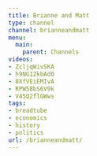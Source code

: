 ```yaml
---
title: Brianne and Matt
type: channel
channel: brianneandmatt
menu:
  main:
    parent: Channels
videos:
- ZcljqWivSKA
- h9NG12kbAd0
- 8XfVEiEMIvA
- RPW58bS6V9k
- V45Q2flGWws
tags:
- breadtube
- economics
- history
- politics
url: /brianneandmatt/
---
```

